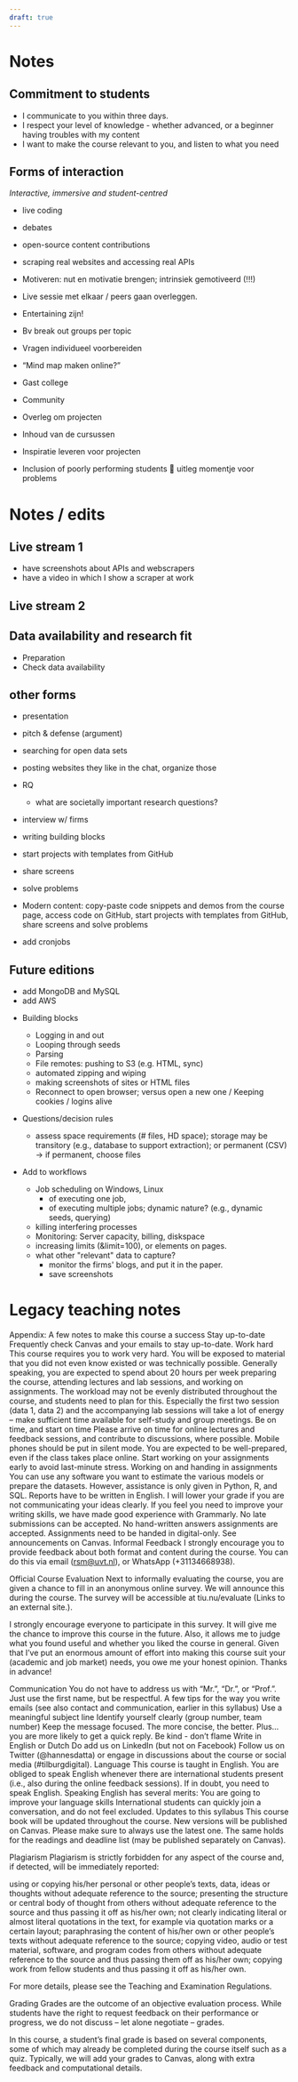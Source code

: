 ```yaml
---
draft: true
---
```


# Notes

## Commitment to students
- I communicate to you within three days.
- I respect your level of knowledge - whether advanced, or a beginner having troubles with my content
- I want to make the course relevant to you, and listen to what you need

## Forms of interaction

*Interactive, immersive and student-centred*

- live coding
- debates
- open-source content contributions

- scraping real websites and accessing real APIs

-	Motiveren: nut en motivatie brengen; intrinsiek gemotiveerd (!!!)
-	Live sessie met elkaar / peers gaan overleggen.
-	Entertaining zijn!

-	Bv break out groups per topic
-	Vragen individueel voorbereiden

-	“Mind map maken online?”
-	Gast college
-	Community
-	Overleg om projecten
-	Inhoud van de cursussen
-	Inspiratie leveren voor projecten

-	Inclusion of poorly performing students  uitleg momentje voor problems


# Notes / edits

## Live stream 1

- have screenshots about APIs and webscrapers
- have a video in which I show a scraper at work

## Live stream 2




## Data availability and research fit
- Preparation
- Check data availability



## other forms

- presentation
- pitch & defense (argument)
- searching for open data sets
- posting websites they like in the chat, organize those
- RQ
  - what are societally important research questions?
- interview w/ firms
- writing building blocks

- start projects with templates from GitHub
- share screens
- solve problems



- Modern content: copy-paste code snippets and demos from the course page, access code on GitHub, start projects with templates from GitHub, share screens and solve problems



- add cronjobs

## Future editions
- add MongoDB and MySQL
- add AWS

<!-- take home exercise: just submit; you get "DONE" on it as per the deadline -- make sure students stay up-to-date w/ the content


-->







- Building blocks
  - Logging in and out
  - Looping through seeds
  - Parsing
  - File remotes: pushing to S3 (e.g. HTML, sync)
  - automated zipping and wiping
  - making screenshots of sites or HTML files
  - Reconnect to open browser; versus open a new one / Keeping cookies / logins alive

- Questions/decision rules
  - assess space requirements (# files, HD space); storage may be transitory (e.g., database to support extraction); or permanent (CSV) -> if permanent, choose files

- Add to workflows
  - Job scheduling on Windows, Linux
    - of executing one job,
    - of executing multiple jobs;
    dynamic nature? (e.g., dynamic seeds, querying)
  - killing interfering processes
  - Monitoring: Server capacity, billing, diskspace
  - increasing limits (&limit=100), or elements on pages.
  - what other "relevant" data to capture?
    - monitor the firms' blogs, and put it in the paper.
    - save screenshots


# Legacy teaching notes



Appendix: A few notes to make this course a success
Stay up-to-date
Frequently check Canvas and your emails to stay up-to-date.
Work hard
This course requires you to work very hard. You will be exposed to material that you did not even know existed or was technically possible.
Generally speaking, you are expected to spend about 20 hours per week preparing the course, attending lectures and lab sessions, and working on assignments.
The workload may not be evenly distributed throughout the course, and students need to plan for this. Especially the first two session (data 1, data 2) and the accompanying lab sessions will take a lot of energy – make sufficient time available for self-study and group meetings.
Be on time, and start on time
Please arrive on time for online lectures and feedback sessions, and contribute to discussions, where possible. Mobile phones should be put in silent mode. You are expected to be well-prepared, even if the class takes place online.
Start working on your assignments early to avoid last-minute stress.
Working on and handing in assignments
You can use any software you want to estimate the various models or prepare the datasets. However, assistance is only given in Python, R, and SQL.
Reports have to be written in English. I will lower your grade if you are not communicating your ideas clearly.
If you feel you need to improve your writing skills, we have made good experience with Grammarly.
No late submissions can be accepted.
No hand-written answers assignments are accepted.
Assignments need to be handed in digital-only. See announcements on Canvas.
Informal Feedback
I strongly encourage you to provide feedback about both format and content during the course. You can do this via email (rsm@uvt.nl), or WhatsApp (+31134668938).

Official Course Evaluation
Next to informally evaluating the course, you are given a chance to fill in an anonymous online survey. We will announce this during the course. The survey will be accessible at tiu.nu/evaluate (Links to an external site.).

I strongly encourage everyone to participate in this survey. It will give me the chance to improve this course in the future. Also, it allows me to judge what you found useful and whether you liked the course in general. Given that I’ve put an enormous amount of effort into making this course suit your (academic and job market) needs, you owe me your honest opinion. Thanks in advance!

Communication
You do not have to address us with “Mr.”, “Dr.”, or “Prof.”. Just use the first name, but be respectful.
A few tips for the way you write emails (see also contact and communication, earlier in this syllabus)
Use a meaningful subject line
Identify yourself clearly (group number, team number)
Keep the message focused. The more concise, the better. Plus… you are more likely to get a quick reply.
Be kind - don’t flame
Write in English or Dutch
Do add us on LinkedIn (but not on Facebook)
Follow us on Twitter (@hannesdatta) or engage in discussions about the course or social media (#tilburgdigital).
Language
This course is taught in English.
You are obliged to speak English whenever there are international students present  (i.e., also during the online feedback sessions). If in doubt, you need to speak English.
Speaking English has several merits:
You are going to improve your language skills
International students can quickly join a conversation, and do not feel excluded.
Updates to this syllabus
This course book will be updated throughout the course. New versions will be published on Canvas. Please make sure to always use the latest one. The same holds for the readings and deadline list (may be published separately on Canvas).

Plagiarism
Plagiarism is strictly forbidden for any aspect of the course and, if detected, will be immediately reported:

using or copying his/her personal or other people’s texts, data, ideas or thoughts without adequate reference to the source;
presenting the structure or central body of thought from others without adequate reference to the source and thus passing it off as his/her own;
not clearly indicating literal or almost literal quotations in the text, for example via quotation marks or a certain layout;
paraphrasing the content of his/her own or other people’s texts without adequate reference to the source;
copying video, audio or test material, software, and program codes from others without adequate reference to the source and thus passing them off as his/her own;
copying work from fellow students and thus passing it off as his/her own.

For more details, please see the Teaching and Examination Regulations.

Grading
Grades are the outcome of an objective evaluation process. While students have the right to request feedback on their performance or progress, we do not discuss – let alone negotiate – grades.

In this course, a student’s final grade is based on several components, some of which may already be completed during the course itself such as a quiz. Typically, we will add your grades to Canvas, along with extra feedback and computational details.
